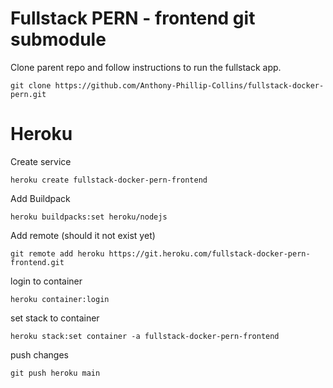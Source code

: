 # Fullstack PERN - frontend git submodule

Clone parent repo and follow instructions to run the fullstack app.

```
git clone https://github.com/Anthony-Phillip-Collins/fullstack-docker-pern.git
```

# Heroku

Create service

```
heroku create fullstack-docker-pern-frontend
```

Add Buildpack

```
heroku buildpacks:set heroku/nodejs
```

Add remote (should it not exist yet)

```
git remote add heroku https://git.heroku.com/fullstack-docker-pern-frontend.git
```

login to container

```
heroku container:login
```

set stack to container

```
heroku stack:set container -a fullstack-docker-pern-frontend
```

push changes

```
git push heroku main
```
